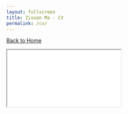 ```yaml
---
layout: fullscreen
title: Zixuan Ma - CV
permalink: /cv/
---
```


<a id="back-link" href="{{ site.baseurl }}/">Back to Home</a>
<iframe id="pdf-viewer" src="{{ site.baseurl }}/assets/ZixuanMaCV.pdf"></iframe>